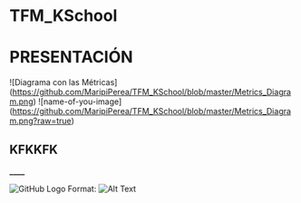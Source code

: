 # TFM_KSchool
# PRESENTACIÓN
![Diagrama con las Métricas]
(https://github.com/MaripiPerea/TFM_KSchool/blob/master/Metrics_Diagram.png)
![name-of-you-image]
(https://github.com/MaripiPerea/TFM_KSchool/blob/master/Metrics_Diagram.png?raw=true)
## KFKKFK
**____**

![GitHub Logo](/images/logo.png)
Format: ![Alt Text](url)
